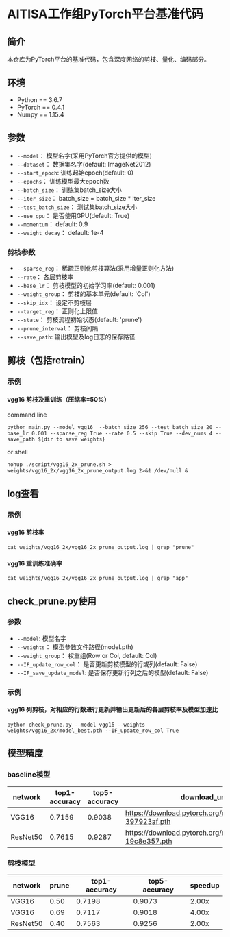 # AITISA工作组PyTorch平台基准代码

## 简介
本仓库为PyTorch平台的基准代码，包含深度网络的剪枝、量化、编码部分。

## 环境
- Python == 3.6.7
- PyTorch == 0.4.1
- Numpy == 1.15.4

## 参数
- `--model`： 模型名字(采用PyTorch官方提供的模型)
- `--dataset`： 数据集名字(default: ImageNet2012)
- `--start_epoch`: 训练起始epoch(default: 0)
- `--epochs`： 训练模型最大epoch数
- `--batch_size`： 训练集batch_size大小
- `--iter_size`： batch_size = batch_size * iter_size
- `--test_batch_size`： 测试集batch_size大小
- `--use_gpu`： 是否使用GPU(default: True)
- `--momentum`： default: 0.9
- `--weight_decay`： default: 1e-4

### 剪枝参数
- `--sparse_reg`： 稀疏正则化剪枝算法(采用增量正则化方法)
- `--rate`： 各层剪枝率
- `--base_lr`： 剪枝模型的初始学习率(default: 0.001)
- `--weight_group`： 剪枝的基本单元(default: 'Col')
- `--skip_idx`： 设定不剪枝层
- `--target_reg`： 正则化上限值
- `--state`： 剪枝流程初始状态(default: 'prune')
- `--prune_interval`： 剪枝间隔
- `--save_path`: 输出模型及log日志的保存路径

## 剪枝（包括retrain）

### 示例
#### vgg16 剪枝及重训练（压缩率=50%）
command line
```
python main.py --model vgg16  --batch_size 256 --test_batch_size 20 --base_lr 0.001 --sparse_reg True --rate 0.5 --skip True --dev_nums 4 --save_path ${dir to save weights}
```
or shell
```
nohup ./script/vgg16_2x_prune.sh > weights/vgg16_2x/vgg16_2x_prune_output.log 2>&1 /dev/null &
```

## log查看

### 示例
#### vgg16 剪枝率
```shell
cat weights/vgg16_2x/vgg16_2x_prune_output.log | grep "prune"
```
#### vgg16 重训练准确率
```shell
cat weights/vgg16_2x/vgg16_2x_prune_output.log | grep "app"
```

## check_prune.py使用

### 参数
- `--model`:  模型名字
- `--weights`： 模型参数文件路径(model.pth)
- `--weight_group`： 权重组(Row or Col, default: Col)
- `--IF_update_row_col`： 是否更新剪枝模型的行或列(default: False)
- `--IF_save_update_model`:  是否保存更新行列之后的模型(default: False)

### 示例
#### vgg16 列剪枝，对相应的行数进行更新并输出更新后的各层剪枝率及模型加速比
```shell
python check_prune.py --model vgg16 --weights weights/vgg16_2x/model_best.pth --IF_update_row_col True
```

## 模型精度

### baseline模型
network | top1-accuracy | top5-accuracy | download_url
--------|---------------|---------------| -----------|
VGG16 | 0.7159 | 0.9038	| https://download.pytorch.org/models/vgg16-397923af.pth
ResNet50 | 0.7615 | 0.9287 | https://download.pytorch.org/models/resnet50-19c8e357.pth


### 剪枝模型
network | prune | top1-accuracy | top5-accuracy | speedup |
--------|-------|---------------|---------------|---------|
VGG16 | 0.50 | 0.7198 | 0.9073 | 2.00x |
VGG16 | 0.69 | 0.7117 | 0.9018 | 4.00x |
ResNet50 | 0.40 | 0.7563 | 0.9256 | 2.00x |
